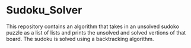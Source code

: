 # Sudoku_Solver

This repository contains an algorithm that takes in an unsolved sudoko puzzle as a list of lists and prints the unsolved and solved vertions of that board. The sudoku is solved using a backtracking algorithm.
